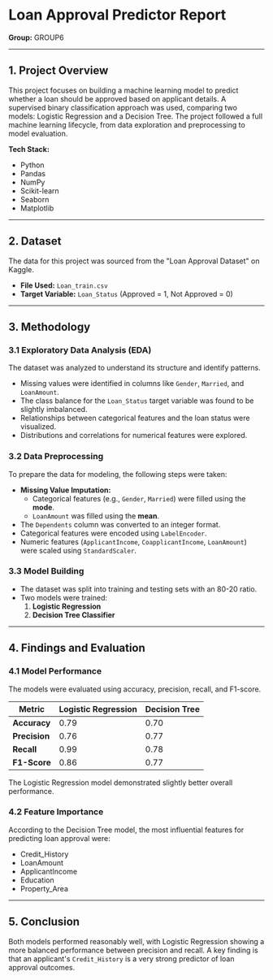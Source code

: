# Loan Approval Predictor Report
**Group:** GROUP6

---

## 1. Project Overview
This project focuses on building a machine learning model to predict whether a loan should be approved based on applicant details. A supervised binary classification approach was used, comparing two models: Logistic Regression and a Decision Tree. The project followed a full machine learning lifecycle, from data exploration and preprocessing to model evaluation.

**Tech Stack:**
* Python
* Pandas
* NumPy
* Scikit-learn
* Seaborn
* Matplotlib

---

## 2. Dataset
The data for this project was sourced from the "Loan Approval Dataset" on Kaggle.
* **File Used:** `Loan_train.csv`
* **Target Variable:** `Loan_Status` (Approved = 1, Not Approved = 0)

---

## 3. Methodology

### 3.1 Exploratory Data Analysis (EDA)
The dataset was analyzed to understand its structure and identify patterns.
* Missing values were identified in columns like `Gender`, `Married`, and `LoanAmount`.
* The class balance for the `Loan_Status` target variable was found to be slightly imbalanced.
* Relationships between categorical features and the loan status were visualized.
* Distributions and correlations for numerical features were explored.

### 3.2 Data Preprocessing
To prepare the data for modeling, the following steps were taken:
* **Missing Value Imputation:**
    * Categorical features (e.g., `Gender`, `Married`) were filled using the **mode**.
    * `LoanAmount` was filled using the **mean**.
* The `Dependents` column was converted to an integer format.
* Categorical features were encoded using `LabelEncoder`.
* Numeric features (`ApplicantIncome`, `CoapplicantIncome`, `LoanAmount`) were scaled using `StandardScaler`.

### 3.3 Model Building
* The dataset was split into training and testing sets with an 80-20 ratio.
* Two models were trained:
    1.  **Logistic Regression**
    2.  **Decision Tree Classifier**

---

## 4. Findings and Evaluation

### 4.1 Model Performance
The models were evaluated using accuracy, precision, recall, and F1-score.

| Metric | Logistic Regression | Decision Tree |
|---|---|---|
| **Accuracy** | 0.79 | 0.70 |
| **Precision** | 0.76 | 0.77 |
| **Recall** | 0.99 | 0.78 |
| **F1-Score** | 0.86 | 0.77 |

The Logistic Regression model demonstrated slightly better overall performance.

### 4.2 Feature Importance
According to the Decision Tree model, the most influential features for predicting loan approval were:
* Credit_History
* LoanAmount
* ApplicantIncome
* Education
* Property_Area

---

## 5. Conclusion
Both models performed reasonably well, with Logistic Regression showing a more balanced performance between precision and recall. A key finding is that an applicant's `Credit_History` is a very strong predictor of loan approval outcomes.